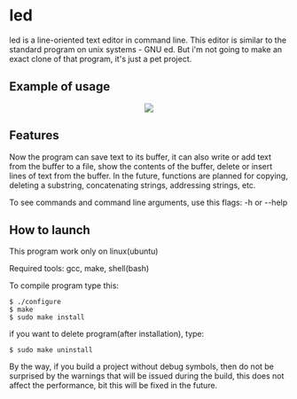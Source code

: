 # led
led is a line-oriented text editor in command line. This editor is similar to the standard program on unix systems - GNU ed. But i'm not going to make an exact clone of that program, it's just a pet project.

## Example of usage

<p align="center">
	<image src="/doc/led.gif">
</p>

## Features
Now the program can save text to its buffer, it can also write or add text from the buffer to a file, show the contents of the buffer, delete or insert lines of text from the buffer. In the future, functions are planned for copying, deleting a substring, concatenating strings, addressing strings, etc.

To see commands and command line arguments, use this flags: -h or --help

## How to launch
This program work only on linux(ubuntu)

Required tools: gcc, make, shell(bash)

To compile program type this:
```shell
$ ./configure
$ make
$ sudo make install
```

if you want to delete program(after installation), type:
```shell
$ sudo make uninstall
```

By the way, if you build a project without debug symbols, then do not be surprised by the warnings that will be issued during the build, this does not affect the performance, bit this will be fixed in the future.

